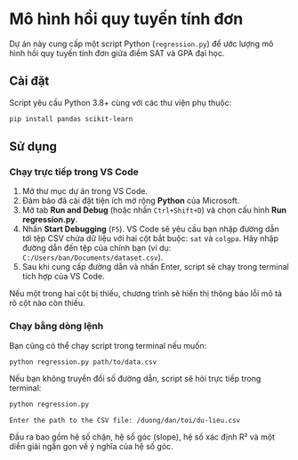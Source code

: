 # Mô hình hồi quy tuyến tính đơn

Dự án này cung cấp một script Python (`regression.py`) để ước lượng mô hình hồi quy tuyến tính đơn giữa điểm SAT và GPA đại học.

## Cài đặt

Script yêu cầu Python 3.8+ cùng với các thư viện phụ thuộc:

```bash
pip install pandas scikit-learn
```

## Sử dụng

### Chạy trực tiếp trong VS Code

1. Mở thư mục dự án trong VS Code.
2. Đảm bảo đã cài đặt tiện ích mở rộng **Python** của Microsoft.
3. Mở tab **Run and Debug** (hoặc nhấn `Ctrl+Shift+D`) và chọn cấu hình **Run regression.py**.
4. Nhấn **Start Debugging** (`F5`). VS Code sẽ yêu cầu bạn nhập đường dẫn tới tệp CSV chứa dữ liệu với hai cột bắt buộc: `sat` và `colgpa`. Hãy nhập đường dẫn đến tệp của chính bạn (ví dụ: `C:/Users/ban/Documents/dataset.csv`).
5. Sau khi cung cấp đường dẫn và nhấn Enter, script sẽ chạy trong terminal tích hợp của VS Code.

Nếu một trong hai cột bị thiếu, chương trình sẽ hiển thị thông báo lỗi mô tả rõ cột nào còn thiếu.

### Chạy bằng dòng lệnh

Bạn cũng có thể chạy script trong terminal nếu muốn:

```bash
python regression.py path/to/data.csv
```

Nếu bạn không truyền đối số đường dẫn, script sẽ hỏi trực tiếp trong terminal:

```bash
python regression.py
```

```
Enter the path to the CSV file: /duong/dan/toi/du-lieu.csv
```

Đầu ra bao gồm hệ số chặn, hệ số góc (slope), hệ số xác định R² và một diễn giải ngắn gọn về ý nghĩa của hệ số góc.
